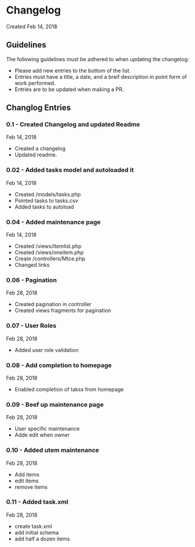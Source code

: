 # Changelog
Created Feb 14, 2018

## Guidelines
The following guidelines must be adhered to when updating the changelog:

- Please add new entries to the bottom of the list.
- Entries must have a title, a date, and a breif description in point form of work performed.
- Entries are to be updated when making a PR.

## Changlog Entries

### 0.1 - Created Changelog and updated Readme
Feb 14, 2018
- Created a changelog
- Updated readme.

### 0.02 - Added tasks model and autoloaded it
Feb 14, 2018
- Created /models/tasks.php
- Pointed tasks to tasks.csv
- Added tasks to autoload

### 0.04 - Added maintenance page
Feb 14, 2018
- Created /views/itemlist.php
- Created /views/oneitem.php
- Create /controllers/Mtce.php
- Changed links

### 0.06 - Pagination
Feb 28, 2018
- Created pagination in controller
- Created views fragments for pagination

### 0.07 - User Roles
Feb 28, 2018
- Added user role validation

### 0.08 - Add completion to homepage
Feb 28, 2018
- Enabled completion of takss from homepage

### 0.09 - Beef up maintenance page
Feb 28, 2018
- User specific maintenance
- Adde edit when owner

### 0.10 - Added utem maintenance
Feb 28, 2018
- Add items
- edit items
- remove items

### 0.11 - Added task.xml
Feb 28, 2018
- create task.xml
- add initial schema
- add half a dozen items
